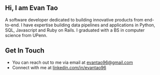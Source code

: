 ## Hi, I am Evan Tao ##

A software developer dedicated to building innovative products from end-to-end. I have expertise building data pipelines and applications in Python, SQL, Javascript and Ruby on Rails. I graduated with a BS in computer science from UPenn.

## Get In Touch ##

- You can reach out to me via email at evantao96@gmail.com 
- Connect with me at [linkedin.com/in/evantao96](https://linkedin.com/in/evantao96/ "Named link title")

